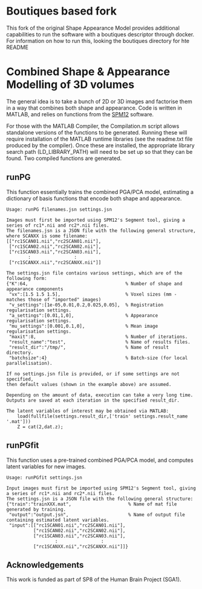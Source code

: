 # Boutiques based fork

This fork of the original Shape Appearance Model provides additional capabilities to run the software with a boutiques descriptor through docker.  For information on how to run this, looking the boutiques directory for hte README

# Combined Shape & Appearance Modelling of 3D volumes

The general idea is to take a bunch of 2D or 3D images and factorise them in a way that combines both shape and appearance.  Code is written in MATLAB, and relies on functions from the [SPM12](http://www.fil.ion.ucl.ac.uk/spm/software/spm12/) software.

For those with the MATLAB Compiler, the Compilation.m script allows standalone versions of the functions to be generated.  Running these will require installation of the MATLAB runtime libraries (see the readme.txt file produced by the compiler).  Once these are installed, the appropriate library search path (LD_LIBRARY_PATH) will need to be set up so that they can be found.  Two compiled functions are generated.

## runPG
This function essentially trains the combined PGA/PCA model, estimating a dictionary of basis functions that encode both shape and appearance.

    Usage: runPG filenames.jsn settings.jsn
     
    Images must first be imported using SPM12's Segment tool, giving a series of rc1*.nii and rc2*.nii files.
    The filenames.jsn is a JSON file with the following general structure, where SCANXX is some filename:
    [["rc1SCAN01.nii","rc2SCAN01.nii"],
     ["rc1SCAN02.nii","rc2SCAN02.nii"],
     ["rc1SCAN03.nii","rc2SCAN03.nii"],
            :                :         
     ["rc1SCANXX.nii","rc2SCANXX.nii"]]
     
    The settings.jsn file contains various settings, which are of the following form:
    {"K":64,                                    % Number of shape and appearance components
     "vx":[1.5 1.5 1.5],                        % Voxel sizes (mm - matches those of "imported" images)
     "v_settings":[1e-05,0.01,0.2,0.025,0.05],  % Registration regularisation settings.
     "a_settings":[0.01,1,0],                   % Appearance regularisation settings.
     "mu_settings":[0.001,0.1,0],               % Mean image regularisation settings.
     "maxit":8,                                 % Number of iterations.
     "result_name":"test",                      % Name of results files.
     "result_dir":"/tmp/",                      % Name of result directory.
     "batchsize":4}                             % Batch-size (for local parallelisation).
     
    If no settings.jsn file is provided, or if some settings are not specified,
    then default values (shown in the example above) are assumed.
     
    Depending on the amount of data, execution can take a very long time.
    Outputs are saved at each iteration in the specified result_dir.
     
    The latent variables of interest may be obtained via MATLAB:
        load(fullfile(settings.result_dir,['train' settings.result_name '.mat']))
        Z = cat(2,dat.z);
    


## runPGfit
This function uses a pre-trained combined PGA/PCA model, and computes latent variables for new images.

    Usage: runPGfit settings.jsn
     
    Input images must first be imported using SPM12's Segment tool, giving a series of rc1*.nii and rc2*.nii files.
    The settings.jsn is a JSON file with the following general structure:
    {"train":"trainXXX.mat",                     % Name of mat file generated by training.
     "output":"output.jsn",                      % Name of output file containing estimated latent variables.
     "input":[["rc1SCAN01.nii","rc2SCAN01.nii"],
              ["rc1SCAN02.nii","rc2SCAN02.nii"],
              ["rc1SCAN03.nii","rc2SCAN03.nii"],
                      :                :        
              ["rc1SCANXX.nii","rc2SCANXX.nii"]]}
    

## Acknowledgements
This work is funded as part of SP8 of the Human Brain Project (SGA1).

